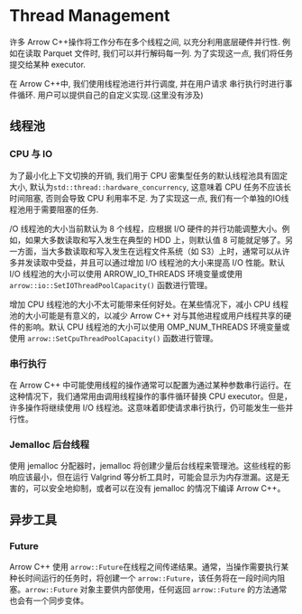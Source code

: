 # Thread Management


许多 Arrow C++操作将工作分布在多个线程之间, 以充分利用底层硬件并行性. 例如在读取 Parquet 文件时, 我们可以并行解码每一列. 为了实现这一点, 我们将任务提交给某种 executor.

在 Arrow C++中, 我们使用线程池进行并行调度, 并在用户请求 串行执行时进行事件循环. 用户可以提供自己的自定义实现.(这里没有涉及)


## 线程池
### CPU 与 IO

为了最小化上下文切换的开销, 我们用于 CPU 密集型任务的默认线程池具有固定大小, 默认为`std::thread::hardware_concurrency`, 这意味着 CPU 任务不应该长时间阻塞, 否则会导致 CPU 利用率不足. 为了实现这一点, 我们有一个单独的IO线程池用于需要阻塞的任务.

/O 线程池的大小当前默认为 8 个线程，应根据 I/O 硬件的并行功能调整大小。例如，如果大多数读取和写入发生在典型的 HDD 上，则默认值 8 可能就足够了。另一方面，当大多数读取和写入发生在远程文件系统（如 S3）上时，通常可以从许多并发读取中受益，并且可以通过增加 I/O 线程池的大小来提高 I/O 性能。默认 I/O 线程池的大小可以使用 ARROW_IO_THREADS 环境变量或使用 `arrow::io::SetIOThreadPoolCapacity()` 函数进行管理。

增加 CPU 线程池的大小不太可能带来任何好处。在某些情况下，减小 CPU 线程池的大小可能是有意义的，以减少 Arrow C++ 对与其他进程或用户线程共享的硬件的影响。默认 CPU 线程池的大小可以使用 OMP_NUM_THREADS 环境变量或使用 `arrow::SetCpuThreadPoolCapacity()` 函数进行管理。


### 串行执行

在 Arrow C++ 中可能使用线程的操作通常可以配置为通过某种参数串行运行。在这种情况下，我们通常用由调用线程操作的事件循环替换 CPU executor。但是，许多操作将继续使用 I/O 线程池。这意味着即使请求串行执行，仍可能发生一些并行性。

### Jemalloc 后台线程

使用 jemalloc 分配器时，jemalloc 将创建少量后台线程来管理池。这些线程的影响应该最小，但在运行 Valgrind 等分析工具时，可能会显示为内存泄漏。这是无害的，可以安全地抑制，或者可以在没有 jemalloc 的情况下编译 Arrow C++。

## 异步工具

### Future

Arrow C++ 使用 `arrow::Future`在线程之间传递结果。通常，当操作需要执行某种长时间运行的任务时，将创建一个 `arrow::Future`，该任务将在一段时间内阻塞。`arrow::Future` 对象主要供内部使用，任何返回 `arrow::Future` 的方法通常也会有一个同步变体。
